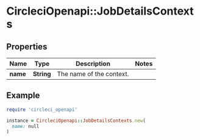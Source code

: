 # CircleciOpenapi::JobDetailsContexts

## Properties

| Name | Type | Description | Notes |
| ---- | ---- | ----------- | ----- |
| **name** | **String** | The name of the context. |  |

## Example

```ruby
require 'circleci_openapi'

instance = CircleciOpenapi::JobDetailsContexts.new(
  name: null
)
```

